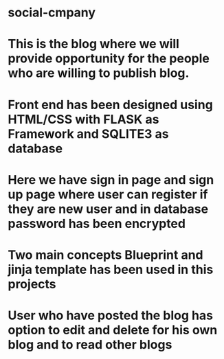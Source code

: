# social-cmpany

# This is the blog where we will provide opportunity for the people who are willing to publish blog. 

# Front end has been designed using HTML/CSS with FLASK as Framework and SQLITE3 as database

# Here we have sign in page and sign up page where user can register if they are new user and in database password has been encrypted 

# Two main concepts Blueprint and jinja template has been used in this projects

# User who have posted the blog has option to edit and delete for his own blog and to read other blogs

